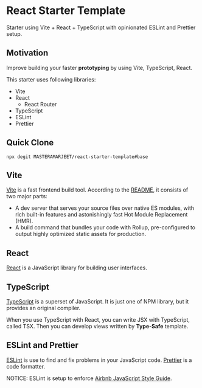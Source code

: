 # React Starter Template

Starter using Vite + React + TypeScript with opinionated ESLint and Prettier setup.

## Motivation

Improve building your faster **prototyping** by using Vite, TypeScript, React.

This starter uses following libraries:

- Vite
- React
  - React Router
- TypeScript
- ESLint
- Prettier

## Quick Clone

```shell
npx degit MASTERAMARJEET/react-starter-template#base
```

## Vite

[Vite](https://github.com/vitejs/vite) is a fast frontend build tool. According to the [README](https://github.com/vitejs/vite/blob/main/README.md), it consists of two major parts:

- A dev server that serves your source files over native ES modules, with rich built-in features and astonishingly fast Hot Module Replacement (HMR).
- A build command that bundles your code with Rollup, pre-configured to output highly optimized static assets for production.

## React

[React](https://github.com/facebook/react) is a JavaScript library for building user interfaces.

## TypeScript

[TypeScript](https://github.com/microsoft/TypeScript) is a superset of JavaScript. It is just one of NPM library, but it provides an original compiler.

When you use TypeScript with React, you can write JSX with TypeScript, called TSX. Then you can develop views written by  **Type-Safe** template.

## ESLint and Prettier

[ESLint](https://eslint.org/) is use to find and fix problems in your JavaScript code. [Prettier](https://prettier.io/) is a code formatter.

NOTICE: ESLint is setup to enforce [Airbnb JavaScript Style Guide](https://github.com/airbnb/javascript).
